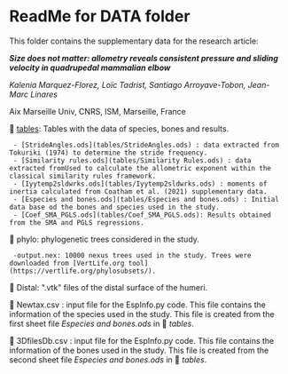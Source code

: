 # ReadMe for DATA folder

This folder contains the supplementary data for the research article: 

***Size does not matter: allometry reveals consistent pressure and sliding velocity in quadrupedal mammalian elbow***

*Kalenia Marquez-Florez, Loïc Tadrist, Santiago Arroyave-Tobon, Jean-Marc Linares*

Aix Marseille Univ, CNRS, ISM, Marseille, France

:open_file_folder: [tables](tables): Tables with the data of species, bones and results.
     
     - [StrideAngles.ods](tables/StrideAngles.ods) : data extracted from Tokuriki (1974) to determine the stride frequency.
     - [Similarity rules.ods](tables/Similarity Rules.ods) : data extracted fromUsed to calculate the allometric exponent within the classical similarity rules framework.
     - [Iyytemp2sldwrks.ods](tables/Iyytemp2sldwrks.ods) : moments of inertia calculated from Coatham et al. (2021) supplementary data.
     - [Especies and bones.ods](tables/Especies and bones.ods) : Initial data base od the bones and species used in the study.
     - [Coef_SMA_PGLS.ods](tables/Coef_SMA_PGLS.ods): Results obtained from the SMA and PGLS regressions. 

:open_file_folder: phylo: phylogenetic trees considered in the study.
     
     -output.nex: 10000 nexus trees used in the study. Trees were downloaded from [VertLife.org tool](https://vertlife.org/phylosubsets/). 

:open_file_folder: Distal: ".vtk" files of the distal surface of the humeri.

:memo: Newtax.csv : input file for the EspInfo.py code. This file contains the information of the species used in the study. This file is created from the first sheet file *Especies and bones.ods* in :open_file_folder: *tables*.

:memo: 3DfilesDb.csv : input file for the EspInfo.py code. This file contains the information of the bones used in the study. This file is created from the second sheet file *Especies and bones.ods* in :open_file_folder: *tables*.